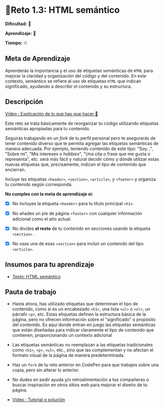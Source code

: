 # 🔹Reto 1.3: HTML semántico

**Dificultad:** 🌻

**Aprendizaje:** 🍯

**Tiempo:** ⏱

## Meta de Aprendizaje

Aprenderás la importancia y el uso de etiquetas semánticas de `HTML` para mejorar la claridad y organización del código y del contenido. En este contexto, semántico se refiere al uso de etiquetas `HTML` que indican significado, ayudando a describir el contenido y su estructura.

## Descripción

[Video : Explicación de lo que hay que hacer 🌟]()

Este reto se trata básicamente de reorganizar tu código utilizando etiquetas semánticas apropiadas para tu contenido. 

Seguirás trabajando en un *fork* de tu perfil personal pero te asegurarás de tener contenido diverso que te permita agregar las etiquetas semánticas de manera adecuada.  Por ejemplo, teniendo contenido de este tipo: "Soy...", "Sobre mí", "Mis intereses o *hobbies*", "Una cita o frase que me gusta o representa", etc. será más fácil y natural decidir cómo y dónde utilizar estas nuevas etiquetas que, precisamente, indican el tipo de contenido que encierran.

Incluye las etiquetas `<header>`, `<section>`, `<article>`, y `<footer>` y organiza tu contenido según corresponda.

**No cumples con la meta de aprendizaje si:**

- [x] No incluyes la etiqueta `<header>`  para tu título principal `<h1>`.

- [x] No añades un pie de página `<footer>` con cualquier información adicional como el año actual.

- [x] No divides **el resto** de tu contenido en secciones usando la etiqueta `<section>` .

- [x] No usas una de esas `<section>` para incluir un contenido del tipo `<article>`.

## Insumos para tu aprendizaje

- [Texto: HTML semántico](html_semantic.md)

## Pauta de trabajo

- Hasta ahora, has utilizado etiquetas que determinan el tipo de contenido, como si es un encabezado `<h1>`, una lista `<ul>` o `<ol>`, un párrafo `<p>`, etc. Estas etiquetas definen la estructura básica de la página, pero no ofrecen información sobre el "significado" o propósito del contenido. Es aquí donde entran en juego las etiquetas semánticas que están diseñadas para indicar claramente el tipo de contenido que contienen, proporcionando un contexto adicional

- Las etiquetas semánticas no reemplazan a las etiquetas tradicionales como `<h1>`, `<p>`, `<ul>`, etc., sino que las complementan y no afectan el formato visual de la página de manera predeterminada. 

- Haz un `fork` de tu reto anterior en CodePen para que trabajes sobre una copia, pero sin alterar lo anterior.

- No dudes en pedir ayuda y/o retroalimentación a tus compañeras o buscar inspiración en otros sitios web para mejorar el diseño de tu página.

- [Video : Tutorial o solución]()
